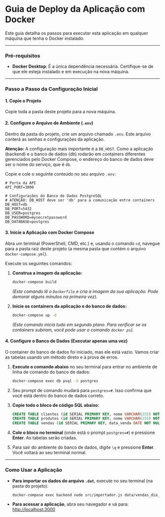 # Guia de Deploy da Aplicação com Docker

Este guia detalha os passos para executar esta aplicação em qualquer máquina que tenha o Docker instalado.

---

### **Pré-requisitos**

*   **Docker Desktop**: É a única dependência necessária. Certifique-se de que ele esteja instalado e em execução na nova máquina.

---

### **Passo a Passo da Configuração Inicial**

#### **1. Copie o Projeto**

Copie toda a pasta deste projeto para a nova máquina.

#### **2. Configure o Arquivo de Ambiente (`.env`)**

Dentro da pasta do projeto, crie um arquivo chamado `.env`. Este arquivo conterá as senhas e configurações da aplicação.

**Atenção:** A configuração mais importante é a `DB_HOST`. Como a aplicação (backend) e o banco de dados (db) rodarão em containers diferentes gerenciados pelo Docker Compose, o endereço do banco de dados deve ser o nome do serviço, que é `db`.

Copie e cole o seguinte conteúdo no seu arquivo `.env`:

```
# Porta da API
API_PORT=3000

# Configurações do Banco de Dados PostgreSQL
# ATENÇÃO: DB_HOST deve ser 'db' para a comunicação entre containers
DB_HOST=db
DB_PORT=5432
DB_USER=postgres
DB_PASSWORD=mysecretpassword
DB_DATABASE=postgres
```

#### **3. Inicie a Aplicação com Docker Compose**

Abra um terminal (PowerShell, CMD, etc.) e, usando o comando `cd`, navegue para a pasta raiz deste projeto (a mesma pasta que contém o arquivo `docker-compose.yml`).

Execute os seguintes comandos:

1.  **Construa a imagem da aplicação:**
    ```sh
    docker-compose build
    ```
    *(Este comando lê o `Dockerfile` e cria a imagem da sua aplicação. Pode demorar alguns minutos na primeira vez).* 

2.  **Inicie os containers da aplicação e do banco de dados:**
    ```sh
    docker-compose up -d
    ```
    *(Este comando inicia tudo em segundo plano. Para verificar se os containers subiram, você pode usar o comando `docker ps`).*

#### **4. Configure o Banco de Dados (Executar apenas uma vez)**

O container do banco de dados foi iniciado, mas ele está vazio. Vamos criar as tabelas usando um método direto e à prova de erros.

1.  **Execute o comando abaixo** no seu terminal para entrar no ambiente de linha de comando do banco de dados:
    ```sh
    docker-compose exec db psql -U postgres
    ```

2.  Seu prompt de comando mudará para `postgres=#`. Isso confirma que você está dentro do banco de dados correto.

3.  **Copie todo o bloco de código SQL abaixo**:
    ```sql
    CREATE TABLE clientes (id SERIAL PRIMARY KEY, nome VARCHAR(255) NOT NULL);
    CREATE TABLE produtos (id SERIAL PRIMARY KEY, nome VARCHAR(255) NOT NULL, valor_unitario NUMERIC(10, 2) NOT NULL);
    CREATE TABLE vendas (id SERIAL PRIMARY KEY, data_venda DATE NOT NULL, quantidade INTEGER NOT NULL, produto_id INTEGER NOT NULL REFERENCES produtos(id), cliente_id INTEGER NOT NULL REFERENCES clientes(id));
    ```

4.  **Cole o bloco no terminal** (onde está o prompt `postgres=#`) e pressione **Enter**. As tabelas serão criadas.

5.  Para sair do ambiente do banco de dados, digite `\q` e pressione **Enter**. Você voltará ao seu terminal normal.

---

### **Como Usar a Aplicação**

*   **Para importar os dados do arquivo `.dat`**, execute no seu terminal (na pasta do projeto):
    ```sh
    docker-compose exec backend node src/importador.js data/vendas_dia_2025-10-01.dat
    ```

*   **Para acessar a aplicação**, abra seu navegador e vá para:
    [http://localhost:3000](http://localhost:3000)
